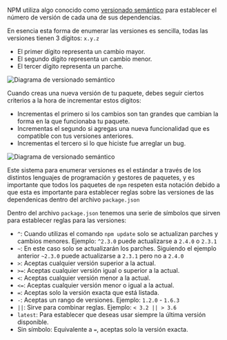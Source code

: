 NPM utiliza algo conocido como [versionado semántico](https://semver.org/lang/es/) para establecer el número de versión de cada una de sus dependencias.

En esencia esta forma de enumerar las versiones es sencilla, todas las versiones tienen 3 dígitos: `x.y.z`

-   El primer dígito representa un cambio mayor.
-   El segundo dígito representa un cambio menor.
-   El tercer dígito representa un parche.

![Diagrama de versionado semántico](https://bernardoayala.com/img/versionado-semantico1.webp)

Cuando creas una nueva versión de tu paquete, debes seguir ciertos criterios a la hora de incrementar estos dígitos:

-   Incrementas el primero si los cambios son tan grandes que cambian la forma en la que funcionaba tu paquete.
-   Incrementas el segundo si agregas una nueva funcionalidad que es compatible con tus versiones anteriores.
-   Incrementas el tercero si lo que hiciste fue arreglar un bug.

![Diagrama de versionado semántico](https://bernardoayala.com/img/versionado-semantico2.webp)

Este sistema para enumerar versiones es el estándar a través de los distintos lenguajes de programación y gestores de paquetes, y es importante que todos los paquetes de `npm` respeten esta notación debido a que esta es importante para establecer reglas sobre las versiones de las dependenicas dentro del archivo `package.json`

Dentro del archivo `package.json` tenemos una serie de símbolos que sirven para establecer reglas para las versiones:

-   `^`: Cuando utilizas el comando `npm update` solo se actualizan parches y cambios menores. Ejemplo: `^2.3.0` puede actualizarse a `2.4.0` o `2.3.1`
-   `~`: En este caso solo se actualizarán los parches. Siguiendo el ejemplo anterior `~2.3.0` puede actualizarse a `2.3.1` pero no a `2.4.0`
-   `>`: Aceptas cualquier versión superior a la actual.
-   `>=`: Aceptas cualquier versión igual o superior a la actual.
-   `<`: Aceptas cualquier versión menor a la actual.
-   `<=`: Aceptas cualquier versión menor o igual a la actual.
-   `=`: Aceptas solo la versión exacta que está listada.
-   `-`: Aceptas un rango de versiones. Ejemplo: `1.2.0` - `1.6.3`
-   `||`: Sirve para combinar reglas. Ejemplo: `< 3.2 || > 3.6`
-   `latest`: Para establecer que deseas usar siempre la última versión disponible.
-   Sin símbolo: Equivalente a `=`, aceptas solo la versión exacta.